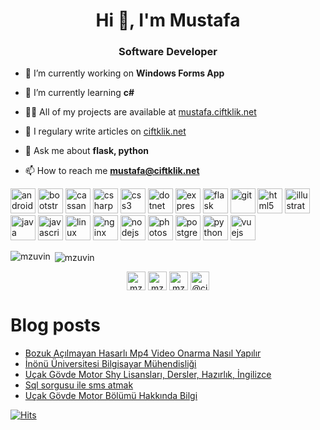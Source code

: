 <h1 align="center">Hi 👋, I'm Mustafa</h1>
<h3 align="center">Software Developer</h3>

- 🔭 I’m currently working on **Windows Forms App**

- 🌱 I’m currently learning **c#**

- 👨‍💻 All of my projects are available at [mustafa.ciftklik.net](https://mustafa.ciftklik.net)

- 📝 I regulary write articles on [ciftklik.net](https://ciftklik.net)

- 💬 Ask me about **flask, python**

- 📫 How to reach me **mustafa@ciftklik.net**

<p align="left"><img src="https://devicons.github.io/devicon/devicon.git/icons/android/android-original-wordmark.svg" alt="android" width="40" height="40"/> <img src="https://devicons.github.io/devicon/devicon.git/icons/bootstrap/bootstrap-plain.svg" alt="bootstrap" width="40" height="40"/> <img src="https://www.vectorlogo.zone/logos/apache_cassandra/apache_cassandra-icon.svg" alt="cassandra" width="40" height="40"/> <img src="https://devicons.github.io/devicon/devicon.git/icons/csharp/csharp-original.svg" alt="csharp" width="40" height="40"/> <img src="https://devicons.github.io/devicon/devicon.git/icons/css3/css3-original-wordmark.svg" alt="css3" width="40" height="40"/> <img src="https://devicons.github.io/devicon/devicon.git/icons/dot-net/dot-net-original-wordmark.svg" alt="dotnet" width="40" height="40"/> <img src="https://devicons.github.io/devicon/devicon.git/icons/express/express-original-wordmark.svg" alt="express" width="40" height="40"/> <img src="https://www.vectorlogo.zone/logos/pocoo_flask/pocoo_flask-icon.svg" alt="flask" width="40" height="40"/> <img src="https://www.vectorlogo.zone/logos/git-scm/git-scm-icon.svg" alt="git" width="40" height="40"/> <img src="https://devicons.github.io/devicon/devicon.git/icons/html5/html5-original-wordmark.svg" alt="html5" width="40" height="40"/> <img src="https://www.vectorlogo.zone/logos/adobe_illustrator/adobe_illustrator-icon.svg" alt="illustrator" width="40" height="40"/> <img src="https://devicons.github.io/devicon/devicon.git/icons/java/java-original-wordmark.svg" alt="java" width="40" height="40"/> <img src="https://devicons.github.io/devicon/devicon.git/icons/javascript/javascript-original.svg" alt="javascript" width="40" height="40"/> <img src="https://devicons.github.io/devicon/devicon.git/icons/linux/linux-original.svg" alt="linux" width="40" height="40"/> <img src="https://devicons.github.io/devicon/devicon.git/icons/nginx/nginx-original.svg" alt="nginx" width="40" height="40"/> <img src="https://devicons.github.io/devicon/devicon.git/icons/nodejs/nodejs-original-wordmark.svg" alt="nodejs" width="40" height="40"/> <img src="https://devicons.github.io/devicon/devicon.git/icons/photoshop/photoshop-plain.svg" alt="photoshop" width="40" height="40"/> <img src="https://devicons.github.io/devicon/devicon.git/icons/postgresql/postgresql-original-wordmark.svg" alt="postgresql" width="40" height="40"/> <img src="https://devicons.github.io/devicon/devicon.git/icons/python/python-original.svg" alt="python" width="40" height="40"/> <img src="https://devicons.github.io/devicon/devicon.git/icons/vuejs/vuejs-original-wordmark.svg" alt="vuejs" width="40" height="40"/></p><p><img align="left" src="https://github-readme-stats.vercel.app/api/top-langs/?username=mzuvin&layout=compact&hide=html" alt="mzuvin" /></p>

<p>&nbsp;<img align="center" src="https://github-readme-stats.vercel.app/api?username=mzuvin&show_icons=true" alt="mzuvin" /></p>

<p align="center">
<a href="https://twitter.com/mzuvin" target="blank"><img align="center" src="https://cdn.jsdelivr.net/npm/simple-icons@3.0.1/icons/twitter.svg" alt="mzuvin" height="30" width="30" /></a>
<a href="https://linkedin.com/in/mzuvin" target="blank"><img align="center" src="https://cdn.jsdelivr.net/npm/simple-icons@3.0.1/icons/linkedin.svg" alt="mzuvin" height="30" width="30" /></a>
<a href="https://instagram.com/mzuvin" target="blank"><img align="center" src="https://cdn.jsdelivr.net/npm/simple-icons@3.0.1/icons/instagram.svg" alt="mzuvin" height="30" width="30" /></a>
<a href="https://medium.com/@ciftklik" target="blank"><img align="center" src="https://cdn.jsdelivr.net/npm/simple-icons@3.0.1/icons/medium.svg" alt="@ciftklik" height="30" width="30" /></a>
</p>

# Blog posts

<!-- BLOG-POST-LIST:START -->
- [Bozuk Açılmayan Hasarlı Mp4 Video Onarma Nasıl Yapılır](https://www.ciftklik.net/2020/09/bozuk-acilmayan-hasarli-mp4-video-onarma.html)
- [İnönü Üniversitesi Bilgisayar Mühendisliği](https://www.ciftklik.net/2020/08/inonu-universitesi-bilgisayar-muhendisligi.html)
- [Uçak Gövde Motor Shy Lisansları, Dersler, Hazırlık, İngilizce](https://www.ciftklik.net/2020/08/ucak-govde-motor-shy-lisanslari.html)
- [Sql sorgusu ile sms atmak](https://www.ciftklik.net/2020/06/sql-sorgusu-ile-sms-atmak.html)
- [Uçak Gövde Motor Bölümü Hakkında Bilgi](https://www.ciftklik.net/2020/05/ucak-govde-motor-bolumu-hakkinda-bilgi.html)
<!-- BLOG-POST-LIST:END -->


[![Hits](https://hits.seeyoufarm.com/api/count/incr/badge.svg?url=https%3A%2F%2Fgithub.com%2Fmzuvin%2Fmzuvin)]()
